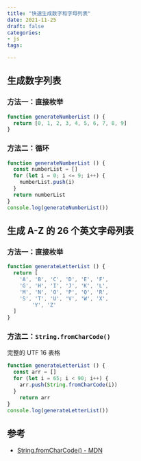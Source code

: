 ```yaml
---
title: "快速生成数字和字母列表"
date: 2021-11-25
draft: false
categories:
- js
tags:

---
```



## 生成数字列表

### 方法一：直接枚举

```js
function generateNumberList () {
  return [0, 1, 2, 3, 4, 5, 6, 7, 8, 9]
}
```

### 方法二：循环

```js
function generateNumberList () {
  const numberList = []
  for (let i = 0; i <= 9; i++) {
    numberList.push(i)
  }
  return numberList
}
console.log(generateNumberList())
```

## 生成 A-Z 的 26 个英文字母列表

### 方法一：直接枚举

```js
function generateLetterList () {
  return [
    'A', 'B', 'C', 'D', 'E', 'F',
    'G', 'H', 'I', 'J', 'K', 'L',
    'M', 'N', 'O', 'P', 'Q', 'R',
    'S', 'T', 'U', 'V', 'W', 'X',
		'Y', 'Z'
  ]
}
```

### 方法二：`String.fromCharCode()`


完整的 UTF 16 表格

```js
function generateLetterList () {
  const arr = []
  for (let i = 65; i < 90; i++) {
    arr.push(String.fromCharCode(i))
  }
	return arr
}
console.log(generateLetterList())
```


## 参考

- [String.fromCharCode() - MDN](https://developer.mozilla.org/zh-CN/docs/Web/JavaScript/Reference/Global_Objects/String/fromCharCode)
